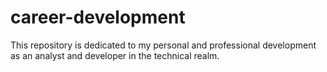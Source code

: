 # career-development
This repository is dedicated to my personal and professional development as an analyst and developer in the technical realm.
